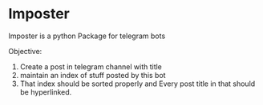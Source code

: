 # Imposter

Imposter is a python Package for telegram bots

Objective:

1. Create a post in telegram channel with title
2. maintain an index of stuff posted by this bot
3. That index should be sorted properly and Every post title in that should be hyperlinked.